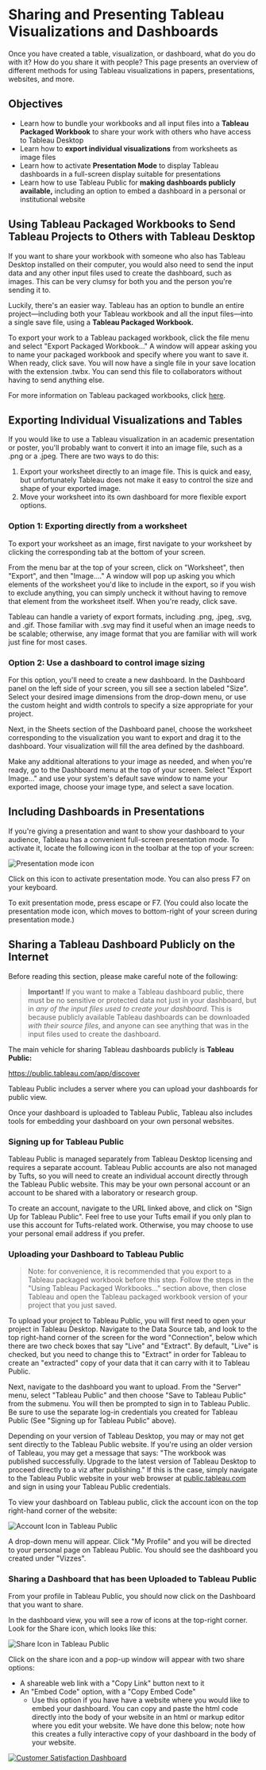 # Sharing and Presenting Tableau Visualizations and Dashboards

Once you have created a table, visualization, or dashboard, what do you do with it? How do you share it with people? This page presents an overview of different methods for using Tableau visualizations in papers, presentations, websites, and more.

## Objectives

- Learn how to bundle your workbooks and all input files into a **Tableau Packaged Workbook** to share your work with others who have access to Tableau Desktop
- Learn how to **export individual visualizations** from worksheets as image files
- Learn how to activate **Presentation Mode** to display Tableau dashboards in a full-screen display suitable for presentations
- Learn how to use Tableau Public for **making dashboards publicly available,** including an option to embed a dashboard in a personal or institutional website

## Using Tableau Packaged Workbooks to Send Tableau Projects to Others with Tableau Desktop

If you want to share your workbook with someone who also has Tableau Desktop installed on their computer, you would also need to send the input data and any other input files used to create the dashboard, such as images. This can be very clumsy for both you and the person you're sending it to.

Luckily, there's an easier way. Tableau has an option to bundle an entire project—including both your Tableau workbook and all the input files—into a single save file, using a **Tableau Packaged Workbook.**

To export your work to a Tableau packaged workbook, click the file menu and select "Export Packaged Workbook..." A window will appear asking you to name your packaged workbook and specify where you want to save it. When ready, click save. You will now have a single file in your save location with the extension .twbx. You can send this file to collaborators without having to send anything else.

For more information on Tableau packaged workbooks, click [here](https://help.tableau.com/current/pro/desktop/en-us/save_savework_packagedworkbooks.htm).

## Exporting Individual Visualizations and Tables

If you would like to use a Tableau visualization in an academic presentation or poster, you'll probably want to convert it into an image file, such as a .png or a .jpeg. There are two ways to do this:

1. Export your worksheet directly to an image file. This is quick and easy, but unfortunately Tableau does not make it easy to control the size and shape of your exported image.
1. Move your worksheet into its own dashboard for more flexible export options.

### Option 1: Exporting directly from a worksheet

To export your worksheet as an image, first navigate to your worksheet by clicking the corresponding tab at the bottom of your screen.

From the menu bar at the top of your screen, click on "Worksheet", then "Export", and then "Image...." A window will pop up asking you which elements of the worksheet you'd like to include in the export, so if you wish to exclude anything, you can simply uncheck it without having to remove that element from the worksheet itself. When you're ready, click save.

Tableau can handle a variety of export formats, including .png, .jpeg, .svg, and .gif. Those familiar with .svg may find it useful when an image needs to be scalable; otherwise, any image format that you are familiar with will work just fine for most cases.

### Option 2: Use a dashboard to control image sizing

For this option, you'll need to create a new dashboard. In the Dashboard panel on the left side of your screen, you sill see a section labeled "Size". Select your desired image dimensions from the drop-down menu, or use the custom height and width controls to specify a size appropriate for your project.

Next, in the Sheets section of the Dashboard panel, choose the worksheet corresponding to the visualization you want to export and drag it to the dashboard. Your visualization will fill the area defined by the dashboard.

Make any additional alterations to your image as needed, and when you're ready, go to the Dashboard menu at the top of your screen. Select "Export Image..." and use your system's default save window to name your exported image, choose your image type, and select a save location.

## Including Dashboards in Presentations

If you're giving a presentation and want to show your dashboard to your audience, Tableau has a convenient full-screen presentation mode. To activate it, locate the following icon in the toolbar at the top of your screen:

<img src="https://tufts.box.com/shared/static/vp1c7iumkbjzno0qwbf3ji3jhdzykqki.png" alt="Presentation mode icon">

Click on this icon to activate presentation mode. You can also press F7 on your keyboard.

To exit presentation mode, press escape or F7. (You could also locate the presentation mode icon, which moves to bottom-right of your screen during presentation mode.)

## Sharing a Tableau Dashboard Publicly on the Internet

Before reading this section, please make careful note of the following:

> **Important!** If you want to make a Tableau dashboard public, there must be no sensitive or protected data not just in your dashboard, but in *any of the input files used to create your dashboard.* This is because publicly available Tableau dashboards can be downloaded *with their source files*, and anyone can see anything that was in the input files used to create the dashboard.

The main vehicle for sharing Tableau dashboards publicly is **Tableau Public:**

https://public.tableau.com/app/discover

Tableau Public includes a server where you can upload your dashboards for public view.

Once your dashboard is uploaded to Tableau Public, Tableau also includes tools for embedding your dashboard on your own personal websites.

### Signing up for Tableau Public

Tableau Public is managed separately from Tableau Desktop licensing and requires a separate account. Tableau Public accounts are also not managed by Tufts, so you will need to create an individual account directly through the Tableau Public website. This may be your own personal account or an account to be shared with a laboratory or research group.

To create an account, navigate to the URL linked above, and click on "Sign Up for Tableau Public". Feel free to use your Tufts email if you only plan to use this account for Tufts-related work. Otherwise, you may choose to use your personal email address if you prefer.

### Uploading your Dashboard to Tableau Public

> Note: for convenience, it is recommended that you export to a Tableau packaged workbook before this step. Follow the steps in the "Using Tableau Packaged Workbooks..." section above, then close Tableau and open the Tableau packaged workbook version of your project that you just saved.

To upload your project to Tableau Public, you will first need to open your project in Tableau Desktop. Navigate to the Data Source tab, and look to the top right-hand corner of the screen for the word "Connection", below which there are two check boxes that say "Live" and "Extract". By default, "Live" is checked, but you need to change this to "Extract" in order for Tableau to create an "extracted" copy of your data that it can carry with it to Tableau Public.

Next, navigate to the dashboard you want to upload. From the "Server" menu, select "Tableau Public" and then choose "Save to Tableau Public" from the submenu. You will then be prompted to sign in to Tableau Public. Be sure to use the separate log-in credentials you created for Tableau Public (See "Signing up for Tableau Public" above).

Depending on your version of Tableau Desktop, you may or may not get sent directly to the Tableau Public website. If you're using an older version of Tableau, you may get a message that says: "The workbook was published successfully. Upgrade to the latest version of Tableau Desktop to proceed directly to a viz after publishing." If this is the case, simply navigate to the Tableau Public website in your web browser at [public.tableau.com](https://public.tableau.com) and sign in using your Tableau Public credentials.

To view your dashboard on Tableau public, click the account icon on the top right-hand corner of the website:

<img src="https://tufts.box.com/shared/static/zxzf7c8adxrlck1oq5sw2813ugdaxn1q.png" alt="Account Icon in Tableau Public">

A drop-down menu will appear. Click "My Profile" and you will be directed to your personal page on Tableau Public. You should see the dashboard you created under "Vizzes".

### Sharing a Dashboard that has been Uploaded to Tableau Public

From your profile in Tableau Public, you should now click on the Dashboard that you want to share.

In the dashboard view, you will see a row of icons at the top-right corner. Look for the Share icon, which looks like this:

<img src=https://tufts.box.com/shared/static/ilks2ewi5s81fen65frl53mk6ahsmlci.png, alt= "Share Icon in Tableau Public">

Click on the share icon and a pop-up window will appear with two share options:

- A shareable web link with a "Copy Link" button next to it
- An "Embed Code" option, with a "Copy Embed Code"
  - Use this option if you have have a website where you would like to embed your dashboard. You can copy and paste the html code directly into the body of your website in an html or markup editor where you edit your website. We have done this below; note how this creates a fully interactive copy of your dashboard in the body of your website.

<div>
<div class='tableauPlaceholder' id='viz1747940314047' style='position: relative'><noscript><a href='#'><img alt='Customer Satisfaction Dashboard ' src='https:&#47;&#47;public.tableau.com&#47;static&#47;images&#47;Tu&#47;TuftsTableauTutorial-JumbosCroissants&#47;CustomerSatisfactionDashboard&#47;1_rss.png' style='border: none' /></a></noscript><object class='tableauViz'  style='display:none;'><param name='host_url' value='https%3A%2F%2Fpublic.tableau.com%2F' /> <param name='embed_code_version' value='3' /> <param name='site_root' value='' /><param name='name' value='TuftsTableauTutorial-JumbosCroissants&#47;CustomerSatisfactionDashboard' /><param name='tabs' value='no' /><param name='toolbar' value='yes' /><param name='static_image' value='https:&#47;&#47;public.tableau.com&#47;static&#47;images&#47;Tu&#47;TuftsTableauTutorial-JumbosCroissants&#47;CustomerSatisfactionDashboard&#47;1.png' /> <param name='animate_transition' value='yes' /><param name='display_static_image' value='yes' /><param name='display_spinner' value='yes' /><param name='display_overlay' value='yes' /><param name='display_count' value='yes' /><param name='language' value='en-US' /></object></div>                <script type='text/javascript'>                    var divElement = document.getElementById('viz1747940314047');                    var vizElement = divElement.getElementsByTagName('object')[0];                    if ( divElement.offsetWidth > 800 ) { vizElement.style.width='1000px';vizElement.style.height='827px';} else if ( divElement.offsetWidth > 500 ) { vizElement.style.width='1000px';vizElement.style.height='827px';} else { vizElement.style.width='100%';vizElement.style.height='927px';}                     var scriptElement = document.createElement('script');                    scriptElement.src = 'https://public.tableau.com/javascripts/api/viz_v1.js';                    vizElement.parentNode.insertBefore(scriptElement, vizElement);                </script>
</div>
